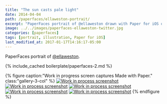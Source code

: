 ```yaml
---
title: "The sun casts pale light"
date: 2014-04-04
path: /paperfaces/ellaweston-portrait/
excerpt: "PaperFaces portrait of @ellaweston drawn with Paper for iOS on an iPad."
image: ../../images/paperfaces-ellaweston-twitter.jpg
categories: [paperfaces]
tags: [portrait, illustration, Paper for iOS]
last_modified_at: 2017-01-17T14:16:17-05:00
---
```


PaperFaces portrait of [@ellaweston](https://twitter.com/ellaweston).

{% include_cached boilerplate/paperfaces-2.md %}

{% figure caption:"Work in progress screen captures Made with Paper." class:"gallery-3-col" %}
[![Work in process screenshot](../../images/paperfaces-ellaweston-process-1-600.jpg)](../../images/paperfaces-ellaweston-process-1-lg.jpg)
[![Work in process screenshot](../../images/paperfaces-ellaweston-process-2-600.jpg)](../../images/paperfaces-ellaweston-process-2-lg.jpg)
[![Work in process screenshot](../../images/paperfaces-ellaweston-process-3-600.jpg)](../../images/paperfaces-ellaweston-process-3-lg.jpg)
[![Work in process screenshot](../../images/paperfaces-ellaweston-process-4-600.jpg)](../../images/paperfaces-ellaweston-process-4-lg.jpg)
[![Work in process screenshot](../../images/paperfaces-ellaweston-process-5-600.jpg)](../../images/paperfaces-ellaweston-process-5-lg.jpg)
{% endfigure %}
